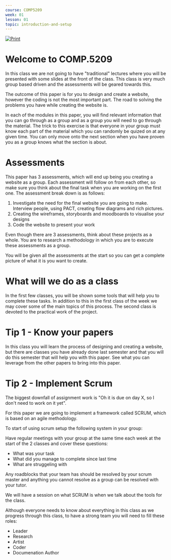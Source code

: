 ```yaml
---
course: COMP5209
week: 01
lesson: 01
topic: introduction-and-setup
---
```


[![Print](https://img.shields.io/badge/DOWNLOAD_PDF-CLICK_HERE-green.svg)](https://github.com/ToiOhomaiBCS/COMP5209-Course-Material/raw/master/week01/session01/readme.pdf)

# Welcome to COMP.5209

In this class we are not going to have "traditional" lectures where you will be presented with some slides at the front of the class.
This class is very much group based driven and the assessments will be geared towards this.

The outcome of this paper is for you to design and create a website, however the coding is not the most important part. The road to solving the problems you have while creating the website is.

In each of the modules in this paper, you will find relevant information that you can go through as a group and as a group you will need to go through the material. The trick to this exercise is that everyone in your group must know each part of the material which you can randomly be quized on at any given time. You can only move onto the next section when you have proven you as a group knows what the section is about.

# Assessments 

This paper has 3 assessments, which will end up being you creating a website as a group. Each assessment will follow on from each other, so make sure you think about the final task when you are working on the first one. The assessment break down is as follows:

1. Investigate the need for the final website you are going to make. Interview people, using PACT, creating flow diagrams and rich pictures.
2. Creating the wireframes, storyboards and moodboards to visualise your designs
3. Code the website to present your work

Even though there are 3 assessments, think about these projects as a whole. You are to research a methodology in which you are to execute these assessments as a group.

You will be given all the assessments at the start so you can get a complete picture of what it is you want to create.

# What will we do as a class

In the first few classes, you will be shown some tools that will help you to complete these tasks. In addition to this in the first class of the week we may cover some of the main topics of this process. The second class is devoted to the practical work of the project.

# Tip 1 - Know your papers

In this class you will learn the process of designing and creating a website, but there are classes you have already done last semester and that you will do this semester that will help you with this paper. See what you can leverage from the other papers to bring into this paper.

# Tip 2 - Implement Scrum

The biggest downfall of assignment work is "Oh it is due on day X, so I don't need to work on it yet".

For this paper we are going to implement a framework called SCRUM, which is based on an agile methodology.

To start of using scrum setup the following system in your group:

Have regular meetings with your group at the same time each week at the start of the 2 classes and cover these questions:

* What was your task
* What did you manage to complete since last time
* What are struggeling with

Any roadblocks that your team has should be resolved by your scrum master and anything you cannot resolve as a group can be resolved with your tutor.

We will have a session on what SCRUM is when we talk about the tools for the class.

Although everyone needs to know about everything in this class as we progress through this class, to have a strong team you will need to fill these roles:

* Leader
* Research
* Artist
* Coder
* Documenation Author